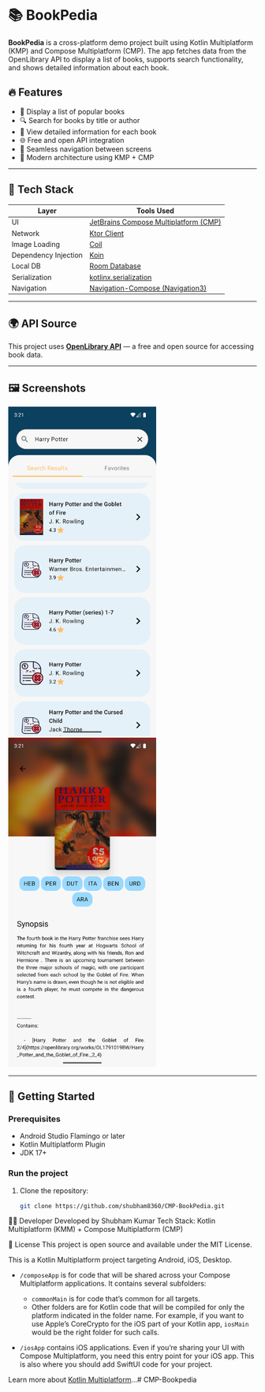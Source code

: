 # 📚 BookPedia

**BookPedia** is a cross-platform demo project built using Kotlin Multiplatform (KMP) and Compose Multiplatform (CMP). The app fetches data from the OpenLibrary API to display a list of books, supports search functionality, and shows detailed information about each book.

## 🔥 Features

- 📖 Display a list of popular books
- 🔍 Search for books by title or author
- 📄 View detailed information for each book
- 🌐 Free and open API integration
- 🧭 Seamless navigation between screens
- 🧪 Modern architecture using KMP + CMP

---

## 🧰 Tech Stack

| Layer | Tools Used |
|-------|-------------|
| UI | [JetBrains Compose Multiplatform (CMP)](https://github.com/JetBrains/compose-multiplatform) |
| Network | [Ktor Client](https://ktor.io/docs/http-client.html) |
| Image Loading | [Coil](https://coil-kt.github.io/coil/) |
| Dependency Injection | [Koin](https://insert-koin.io/) |
| Local DB | [Room Database](https://developer.android.com/training/data-storage/room) |
| Serialization | [kotlinx.serialization](https://github.com/Kotlin/kotlinx.serialization) |
| Navigation | [Navigation-Compose (Navigation3)](https://developer.android.com/jetpack/compose/navigation) |

---

## 🌍 API Source

This project uses **[OpenLibrary API](https://openlibrary.org/)** — a free and open source for accessing book data.

---

## 🖼️ Screenshots

<img src="media/1.png" width="300" alt="Home Screen" />
<img src="media/2.png" width="300" alt="Search Screen" />

---

## 🚀 Getting Started

### Prerequisites

- Android Studio Flamingo or later
- Kotlin Multiplatform Plugin
- JDK 17+

### Run the project

1. Clone the repository:
   ```bash
   git clone https://github.com/shubham8360/CMP-BookPedia.git

👨‍💻 Developer
Developed by Shubham Kumar
Tech Stack: Kotlin Multiplatform (KMM) + Compose Multiplatform (CMP)

📄 License
This project is open source and available under the MIT License.




This is a Kotlin Multiplatform project targeting Android, iOS, Desktop.

* `/composeApp` is for code that will be shared across your Compose Multiplatform applications.
  It contains several subfolders:
  - `commonMain` is for code that’s common for all targets.
  - Other folders are for Kotlin code that will be compiled for only the platform indicated in the folder name.
    For example, if you want to use Apple’s CoreCrypto for the iOS part of your Kotlin app,
    `iosMain` would be the right folder for such calls.

* `/iosApp` contains iOS applications. Even if you’re sharing your UI with Compose Multiplatform, 
  you need this entry point for your iOS app. This is also where you should add SwiftUI code for your project.


Learn more about [Kotlin Multiplatform](https://www.jetbrains.com/help/kotlin-multiplatform-dev/get-started.html)…# CMP-Bookpedia
